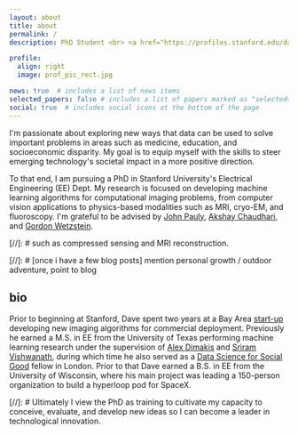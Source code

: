 ```yaml
---
layout: about
title: about
permalink: /
description: PhD Student <br> <a href="https://profiles.stanford.edu/dave-van-veen/">Stanford University</a>

profile:
  align: right 
  image: prof_pic_rect.jpg

news: true  # includes a list of news items
selected_papers: false # includes a list of papers marked as "selected={true}"
social: true  # includes social icons at the bottom of the page
---
```


I'm passionate about exploring new ways that data can be used to solve important problems in areas such as medicine, education, and socioeconomic disparity. 
My goal is to equip myself with the skills to steer emerging technology's societal impact in a more positive direction.

To that end, I am pursuing a PhD in Stanford University's Electrical Engineering (EE) Dept. 
My research is focused on developing machine learning algorithms for computational imaging problems, from computer vision applications to physics-based modalities such as MRI, cryo-EM, and fluoroscopy. I'm grateful to be advised by <a href="https://web.stanford.edu/~pauly/">John Pauly</a>, <a href="https://profiles.stanford.edu/akshay-chaudhari">Akshay Chaudhari</a>, and <a href="https://stanford.edu/~gordonwz/">Gordon Wetzstein</a>. 

[//]: # such as compressed sensing and MRI reconstruction. 

[//]: # [once i have a few blog posts] mention personal growth / outdoor adventure, point to blog

## bio
Prior to beginning at Stanford, Dave spent two years at a Bay Area <a href="https://subtlemedical.com/">start-up</a> developing new imaging algorithms for commercial deployment. 
Previously he earned a M.S. in EE from the University of Texas performing machine learning research under the supervision of <a href="https://users.ece.utexas.edu/~dimakis/">Alex Dimakis</a>
and <a href="http://sriram.utlinc.org/#/">Sriram Vishwanath</a>, during which time he also served as a <a href="https://www.dssgfellowship.org/">Data Science for Social Good</a> fellow in London. 
Prior to that Dave earned a B.S. in EE from the University of Wisconsin, where his main project was leading a 150-person organization to build a hyperloop pod for SpaceX.

[//]: # Ultimately I view the PhD as training to cultivate my capacity to conceive, evaluate, and develop new ideas so I can become a leader in technological innovation.
